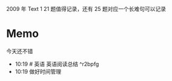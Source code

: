 2009 年 Text 1 21 题值得记录，还有 25 题对应一个长难句可以记录

# Memo
今天还不错
- 10:19 # 英语  英语阅读总结 ^r2bpfg
- 10:19 做好时间管理 